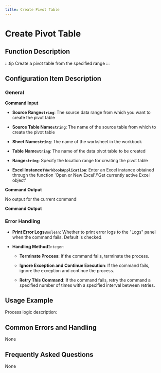```yaml
---
title: Create Pivot Table
---
```


# Create Pivot Table

## Function Description

:::tip 
Create a pivot table from the specified range
:::

## Configuration Item Description

### General

**Command Input**

- **Source Range`string`**: The source data range from which you want to create the pivot table

- **Source Table Name`string`**: The name of the source table from which to create the pivot table

- **Sheet Name`string`**: The name of the worksheet in the workbook

- **Table Name`string`**: The name of the data pivot table to be created

- **Range`string`**: Specify the location range for creating the pivot table

- **Excel Instance`TWorkbookApplication`**: Enter an Excel instance obtained through the function 'Open or New Excel'/'Get currently active Excel object'


**Command Output**

No output for the current command


**Command Output**

### Error Handling

- **Print Error Logs**`Boolean`: Whether to print error logs to the "Logs" panel when the command fails. Default is checked. 

- **Handling Method**`Integer`:

    - **Terminate Process**: If the command fails, terminate the process.

    - **Ignore Exception and Continue Execution**: If the command fails, ignore the exception and continue the process.

    - **Retry This Command**: If the command fails, retry the command a specified number of times with a specified interval between retries.

## Usage Example

Process logic description:

## Common Errors and Handling

None

## Frequently Asked Questions

None

